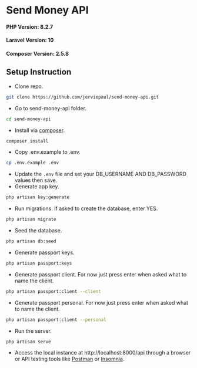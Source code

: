 <p align="center"><h1>Send Money API</h1></p>

#### PHP Version: 8.2.7
#### Laravel Version: 10
#### Composer Version: 2.5.8

## Setup Instruction
- Clone repo.
```bash
git clone https://github.com/jerviepaul/send-money-api.git
```
- Go to send-money-api folder.
```bash
cd send-money-api
```
- Install via [composer](https://getcomposer.org/download/).
```bash
composer install
```
- Copy .env.example to .env.
```bash
cp .env.example .env
```
- Update the <code>.env</code> file and set your DB_USERNAME AND DB_PASSWORD values then save.
- Generate app key.
```bash
php artisan key:generate
```
- Run migrations. If asked to create the database, enter YES.
```bash
php artisan migrate
```
- Seed the database.
```bash
php artisan db:seed
```
- Generate passport keys.
```bash
php artisan passport:keys
```
- Generate passport client. For now just press enter when asked what to name the client.
```bash
php artisan passport:client --client
```
- Generate passport personal. For now just press enter when asked what to name the client.
```bash
php artisan passport:client --personal
```
- Run the server.
```bash
php artisan serve
```
- Access the local instance at http://localhost:8000/api through a browser or API testing tools like [Postman](https://www.postman.com/downloads/) or [Insomnia](https://insomnia.rest/download).